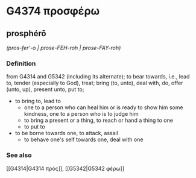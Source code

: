 # G4374 προσφέρω

## prosphérō

_(pros-fer'-o | prose-FEH-roh | prose-FAY-roh)_

### Definition

from G4314 and G5342 (including its alternate); to bear towards, i.e., lead to, tender (especially to God), treat; bring (to, unto), deal with, do, offer (unto, up), present unto, put to; 

- to bring to, lead to
  - one to a person who can heal him or is ready to show him some kindness, one to a person who is to judge him
  - to bring a present or a thing, to reach or hand a thing to one
  - to put to
- to be borne towards one, to attack, assail
  - to behave one's self towards one, deal with one

### See also

[[G4314|G4314 πρός]], [[G5342|G5342 φέρω]]
